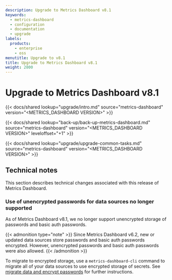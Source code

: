 ```yaml
---
description: Upgrade to Metrics Dashboard v8.1
keywords:
  - metrics-dashboard
  - configuration
  - documentation
  - upgrade
labels:
  products:
    - enterprise
    - oss
menutitle: Upgrade to v8.1
title: Upgrade to Metrics Dashboard v8.1
weight: 2800
---
```


# Upgrade to Metrics Dashboard v8.1

{{< docs/shared lookup="upgrade/intro.md" source="metrics-dashboard" version="<METRICS_DASHBOARD VERSION>" >}}

{{< docs/shared lookup="back-up/back-up-metrics-dashboard.md" source="metrics-dashboard" version="<METRICS_DASHBOARD VERSION>" leveloffset="+1" >}}

{{< docs/shared lookup="upgrade/upgrade-common-tasks.md" source="metrics-dashboard" version="<METRICS_DASHBOARD VERSION>" >}}

## Technical notes

This section describes technical changes associated with this release of Metrics Dashboard.

### Use of unencrypted passwords for data sources no longer supported

As of Metrics Dashboard v8.1, we no longer support unencrypted storage of passwords and basic auth passwords.

{{< admonition type="note" >}}
Since Metrics Dashboard v6.2, new or updated data sources store passwords and basic auth passwords encrypted. However, unencrypted passwords and basic auth passwords were also allowed.
{{< /admonition >}}

To migrate to encrypted storage, use a `metrics-dashboard-cli` command to migrate all of your data sources to use encrypted storage of secrets. See [migrate data and encrypt passwords](../../cli/#migrate-data-and-encrypt-passwords) for further instructions.
